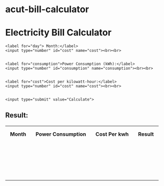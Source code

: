 # acut-bill-calculator

<!DOCTYPE html>
<html>
<head>
  <title>Electricity Bill Calculator</title>
<style>

table, th, td {
  border: 1px solid black;
  border-collapse: collapse;
  }
  table {
  width: 100%;
  } th, td {
  padding: 15px; 
  text-align: center; }


</style>
</head>
<body> 
  <h1>Electricity Bill Calculator</h1>

 
<form>
   
    <label for="day"> Month:</label>
    <input type="number" id="cost" name="cost"><br><br>
  
    
    <label for="consumption">Power Consumption (kWh):</label>
    <input type="number" id="consumption" name="consumption"><br><br>

    
    <label for="cost">Cost per kilowatt-hour:</label>
    <input type="number" id="cost" name="cost"><br><br>
    
    
    <input type="submit" value="Calculate">
</form>

 
  <h2>Result:</p>

<table style="width:100%">
    
<tr>
    <th>Month</th>
    <th>Power Consumption</th>
    <th>Cost Per kwh</th>
    <th>Result</th>
</tr>
<tr>
    <td></td>
    <td></td>
    <td></td>
    <td></td>
</tr>
<tr>
    <td></td>
    <td></td>
    <td></td>
    <td></td>
</tr>
<tr>
    <td></td>
    <td></td>
    <td></td>
    <td></td>
</tr>
<tr>
    <td></td>
    <td></td>
    <td></td>
    <td></td>
</tr>
</table>

</body>
</html>

